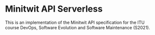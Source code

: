 # Minitwit API Serverless
This is an implementation of the Minitwit API specification for the ITU course DevOps, Software Evolution and Software Maintenance (S2021).